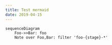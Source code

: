 ```yaml
---
title: Test mermaid
date: 2019-04-15
---
```


```mermaid
sequenceDiagram
    Foo->>Bar: foo
    Note over Foo,Bar: filter 'foo-{stage}-*'
```
